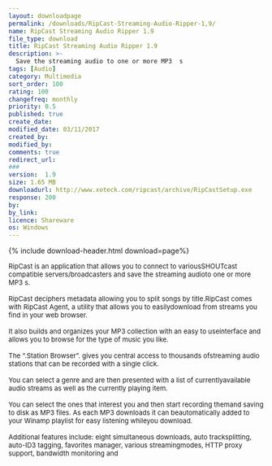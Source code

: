 ```yaml
---
layout: downloadpage
permalink: /downloads/RipCast-Streaming-Audio-Ripper-1,9/
name: RipCast Streaming Audio Ripper 1.9
file_type: download
title: RipCast Streaming Audio Ripper 1.9
description: >-
  Save the streaming audio to one or more MP3  s
tags: [Audio]
category: Multimedia
sort_order: 100
rating: 100
changefreq: monthly
priority: 0.5
published: true
create_date: 
modified_date: 03/11/2017
created_by: 
modified_by: 
comments: true
redirect_url: 
### 
version:  1.9
size: 1.65 MB
downloadurl: http://www.xoteck.com/ripcast/archive/RipCastSetup.exe
response: 200
by: 
by_link: 
licence: Shareware
os: Windows
---
```


{% include download-header.html download=page%}

<p style="fix-download-text !important">
<p><font size="2"><p>RipCast is an application that allows you to connect to variousSHOUTcast compatible servers/broadcasters and save the streaming audioto one or more MP3 s. <br />
<br />
RipCast deciphers metadata allowing you to split songs by title.RipCast comes with RipCast Agent, a utility that allows you to easilydownload from streams you find in your web browser. <br />
<br />
It also builds and organizes your MP3 collection with an easy to useinterface and allows you to browse for the type of music you like. <br />
<br />
The “.Station Browser”. gives you central access to thousands ofstreaming audio stations that can be recorded with a single click. <br />
<br />
You can select a genre and are then presented with a list of currentlyavailable audio streams as well as the currently playing item. <br />
<br />
You can select the ones that interest you and then start recording themand saving to disk as MP3 files. As each MP3 downloads it can beautomatically added to your Winamp playlist for easy listening whileyou download. <br />
<br />
Additional features include: eight simultaneous downloads, auto tracksplitting, auto-ID3 tagging, favorites manager, various streamingmodes, HTTP proxy support, bandwidth monitoring and</p></p></p>
